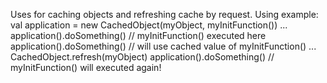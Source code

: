    Uses for caching objects and refreshing cache by request.
   Using example:
       val application = new CachedObject(myObject, myInitFunction())
       ...
       application().doSomething() // myInitFunction() executed here
       application().doSomething() // will use cached value of myInitFunction()
       ...
       CachedObject.refresh(myObject)
       application().doSomething() // myInitFunction() will executed again!